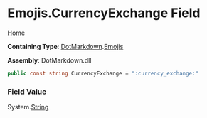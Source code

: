# Emojis\.CurrencyExchange Field

[Home](../../../README.md)

**Containing Type**: [DotMarkdown](../../README.md)\.[Emojis](../README.md)

**Assembly**: DotMarkdown\.dll

```csharp
public const string CurrencyExchange = ":currency_exchange:"
```

### Field Value

System\.[String](https://docs.microsoft.com/en-us/dotnet/api/system.string)